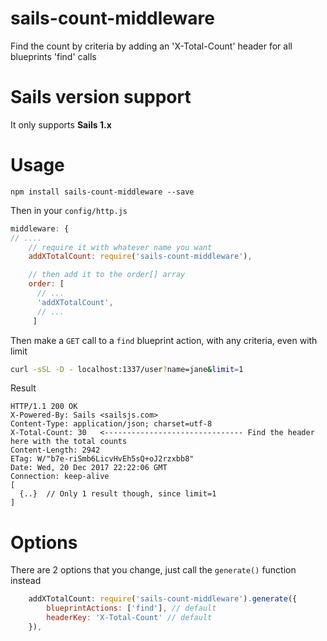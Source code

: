 
# sails-count-middleware
Find the count by criteria by adding an 'X-Total-Count' header for all blueprints 'find' calls

# Sails version support
It only supports __Sails 1.x__

# Usage

```
npm install sails-count-middleware --save
```
Then in your `config/http.js`

```javascript
middleware: {
// ....
    // require it with whatever name you want
    addXTotalCount: require('sails-count-middleware'),

    // then add it to the order[] array
    order: [
      // ...
      'addXTotalCount',
      // ...
     ]
```

Then make a `GET` call to a `find` blueprint action, with any criteria, even with limit
```bash
curl -sSL -D - localhost:1337/user?name=jane&limit=1
```
Result
```
HTTP/1.1 200 OK
X-Powered-By: Sails <sailsjs.com>
Content-Type: application/json; charset=utf-8
X-Total-Count: 30   <------------------------------- Find the header here with the total counts
Content-Length: 2942
ETag: W/"b7e-riSmb6LicvHvEh5sQ+oJ2rzxbb8"
Date: Wed, 20 Dec 2017 22:22:06 GMT
Connection: keep-alive
[
  {..}  // Only 1 result though, since limit=1
]
```

# Options

There are 2 options that you change, just call the `generate()` function instead
```javascript
    addXTotalCount: require('sails-count-middleware').generate({
        blueprintActions: ['find'], // default
        headerKey: 'X-Total-Count' // default
    }),
```
